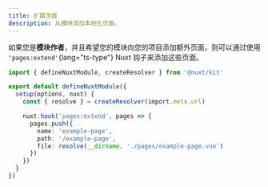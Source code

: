 ```yaml
---
title: 扩展页面
description: 从模块添加本地化页面。
---
```


如果您是**模块作者**，并且希望您的模块向您的项目添加额外页面，则可以通过使用 `'pages:extend'`{lang="ts-type"} Nuxt 钩子来添加这些页面。

```ts {}[modules/example-module/index.ts]
import { defineNuxtModule, createResolver } from '@nuxt/kit'

export default defineNuxtModule({
  setup(options, nuxt) {
    const { resolve } = createResolver(import.meta.url)

    nuxt.hook('pages:extend', pages => {
      pages.push({
        name: 'example-page',
        path: '/example-page',
        file: resolve(__dirname, './pages/example-page.vue')
      })
    })
  }
})
```
